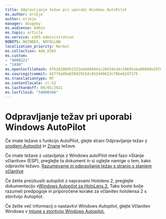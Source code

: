 ```yaml
---
title: Odpravljanje težav pri uporabi Windows AutoPilot
ms.author: erikje
author: erikje
manager: dougeby
ms.audience: Admin
ms.topic: article
ms.service: o365-administration
ROBOTS: NOINDEX, NOFOLLOW
localization_priority: Normal
ms.collection: Adm_O365
ms.custom:
- "9000221"
- "2490"
ms.openlocfilehash: 8fb28280952522ede040441c20434e34c19695aba00889e2978ed98ef1544819
ms.sourcegitcommit: b5f7da89a650d2915dc652449623c78be6247175
ms.translationtype: MT
ms.contentlocale: sl-SI
ms.lasthandoff: 08/05/2021
ms.locfileid: "54008346"
---
```

# <a name="troubleshoot-issues-when-using-windows-autopilot"></a>Odpravljanje težav pri uporabi Windows AutoPilot

Če imate težave s funkcijo AutoPilot, glejte strani Odpravljanje težav z [orodjem Autopilot](https://docs.microsoft.com/windows/deployment/windows-autopilot/troubleshooting) in [Znane](https://docs.microsoft.com/windows/deployment/windows-autopilot/known-issues) težave.

Če imate težave z ustavljanje z Windows autoPilot med fazo »Stanje včlanitve« (ESP), preglejte ta dokument in si oglejte namige o tem, kako odpravite težavo. [Razumevanje in odpravljanje težav s stranjo s stanjem včlanitve](https://docs.microsoft.com/troubleshoot/mem/intune/understand-troubleshoot-esp)

Če želite preizkusiti autopilot z napravami Hololens 2, preglejte dokumentacijo »[Windows Autopilot za HoloLens 2.](https://docs.microsoft.com/hololens/hololens2-autopilot) Tako boste bolje razumeli predpogoje in priporočene korake za včlanitev hololensa 2 s storitvijo Autopilot.  

Če želite več informacij o nastavitvi Windows Autopilot, glejte Včlanitev Windows v [Intune s storitvijo Windows Autopilot.](https://docs.microsoft.com/intune/enrollment/enrollment-autopilot)